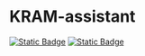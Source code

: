 KRAM-assistant 
==============

[![Static Badge](https://img.shields.io/badge/GitHub-edit_repo-green)](https://github.com/RK22000/KRAM-assistant)
[![Static Badge](https://img.shields.io/badge/project_proposal-green)](https://rk22000.github.io/KRAM-assistant/proposal.md.html)